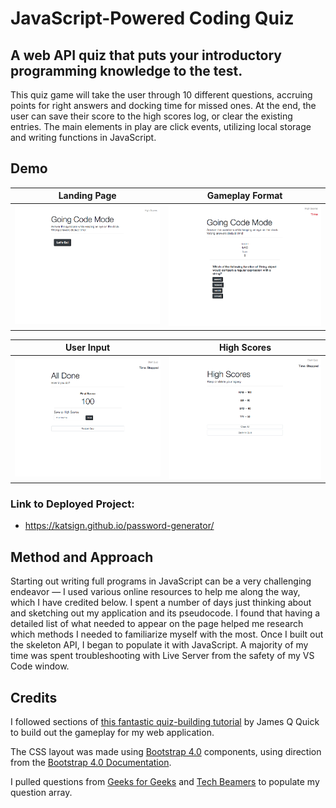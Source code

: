 # JavaScript-Powered Coding Quiz
## A web API quiz that puts your introductory programming knowledge to the test. 

This quiz game will take the user through 10 different questions, accruing points for right answers and docking time for missed ones. At the end, the user can save their score to the high scores log, or clear the existing entries. The main elements in play are click events, utilizing local storage and writing functions in JavaScript.

## Demo
Landing Page            |  Gameplay Format
:-------------------------:|:-------------------------:
![Demo of Code Quiz: Race the Clock Home](screenshots/index.png)  |  ![Demo of Code Quiz: Race the Clock Gameplay](screenshots/game.png)

User Input            |  High Scores
:-------------------------:|:-------------------------:
![Demo of Code Quiz: Race the Clock End Screen](screenshots/end.png)  |  ![Demo of Code Quiz: Race the Clock High Scores](screenshots/scores.png)





### Link to Deployed Project:
* https://katsign.github.io/password-generator/

## Method and Approach

Starting out writing full programs in JavaScript can be a very challenging endeavor — I used various online resources to help me along the way, which I have credited below. I spent a number of days just thinking about and sketching out my application and its pseudocode. I found that having a detailed list of what needed to appear on the page helped me research which methods I needed to familiarize myself with the most. Once I built out the skeleton API, I began to populate it with JavaScript. A majority of my time was spent troubleshooting with Live Server from the safety of my VS Code window.

## Credits
I followed sections of [this fantastic quiz-building tutorial](https://github.com/jamesqquick/Build-A-Quiz-App-With-HTML-CSS-and-JavaScript) by James Q Quick to build out the gameplay for my web application.

The CSS layout was made using [Bootstrap 4.0](https://getbootstrap.com) components, using direction from the [Bootstrap 4.0 Documentation](https://getbootstrap.com/docs/4.0/getting-started/introduction/).

I pulled questions from [Geeks for Geeks](https://www.geeksforgeeks.org/javascript-quiz-set-1/) and [Tech Beamers](https://www.techbeamers.com/javascript-quiz-for-web-developers/) to populate my question array.
